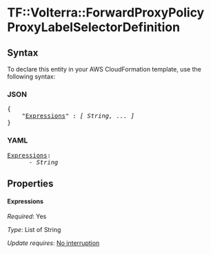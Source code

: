 # TF::Volterra::ForwardProxyPolicy ProxyLabelSelectorDefinition

## Syntax

To declare this entity in your AWS CloudFormation template, use the following syntax:

### JSON

<pre>
{
    "<a href="#expressions" title="Expressions">Expressions</a>" : <i>[ String, ... ]</i>
}
</pre>

### YAML

<pre>
<a href="#expressions" title="Expressions">Expressions</a>: <i>
      - String</i>
</pre>

## Properties

#### Expressions

_Required_: Yes

_Type_: List of String

_Update requires_: [No interruption](https://docs.aws.amazon.com/AWSCloudFormation/latest/UserGuide/using-cfn-updating-stacks-update-behaviors.html#update-no-interrupt)

